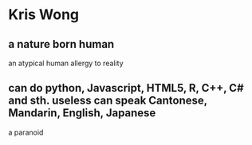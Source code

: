 # Kris Wong

## a nature born human

an atypical human
allergy to reality

can do python, Javascript, HTML5, R, C++, C# and sth. useless
can speak Cantonese, Mandarin, English, Japanese
-
a paranoid
